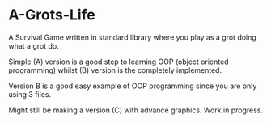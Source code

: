# A-Grots-Life

A Survival Game written in standard library where you play as a grot doing what a grot do.  

Simple (A) version is a good step to learning OOP (object oriented programming) whilst (B) version is the completely implemented. 

Version B is a good easy example of OOP programming since you are only using 3 files.  

Might still be making a version (C) with advance graphics. Work in progress. 
